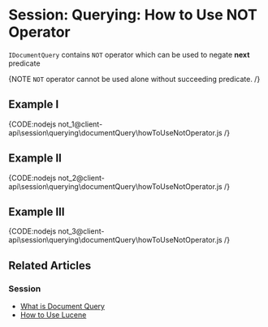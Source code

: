 # Session: Querying: How to Use NOT Operator

`IDocumentQuery` contains `NOT` operator which can be used to negate **next** predicate

{NOTE `NOT` operator cannot be used alone without succeeding predicate. /}

## Example I

{CODE:nodejs not_1@client-api\session\querying\documentQuery\howToUseNotOperator.js /}

## Example II

{CODE:nodejs not_2@client-api\session\querying\documentQuery\howToUseNotOperator.js /}

## Example III

{CODE:nodejs not_3@client-api\session\querying\documentQuery\howToUseNotOperator.js /}

## Related Articles

### Session

- [What is Document Query](../../../../client-api/session/querying/document-query/what-is-document-query)
- [How to Use Lucene](../../../../client-api/session/querying/document-query/how-to-use-lucene)
